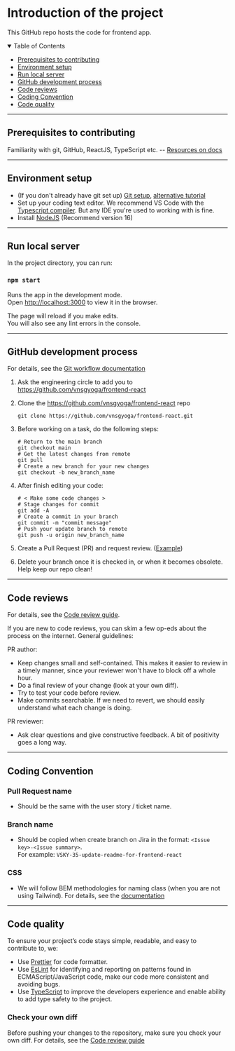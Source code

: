 # Introduction of the project

This GitHub repo hosts the code for frontend app.

<details open="open">
  <summary>Table of Contents</summary>
  <ul>
    <li>
      <a href="#prerequisites">Prerequisites to contributing</a>
    </li>
    <li><a href="#environment-setup">Environment setup</a></li>
    <li><a href="#run-local-server">Run local server</a></li>
    <li><a href="#github-developement-process">GitHub development process</a></li>
    <li><a href="#code-reviews">Code reviews</a></li>
    <li>
      <a href="#coding-convention">Coding Convention</a>
    </li>
    <li><a href="#code-quality">Code quality</a></li>
  </ul>
</details>

---
<h2 id="prerequisites">Prerequisites to contributing</h2>

Familiarity with git, GitHub, ReactJS, TypeScript etc. --
[Resources on docs](https://chestnut-stock-4f5.notion.site/Tech-Stack-e99314710abd437fae145cac5380e93e)

---
<h2 id="environment-setup">Environment setup</h2>

- (If you don't already have git set up) [Git setup](https://git-scm.com/book/en/v2/Getting-Started-First-Time-Git-Setup), [alternative tutorial](https://docs.github.com/en/github/getting-started-with-github/set-up-git)
- Set up your coding text editor. We recommend VS Code with the [Typescript compiler](https://code.visualstudio.com/docs/languages/typescript#_installing-the-typescript-compiler). But any IDE you're used to working with is fine.
- Install [NodeJS](https://nodejs.org/en/download/) (Recommend version 16) 

---
<h2 id="run-local-server">Run local server</h2>

In the project directory, you can run:

### `npm start`

Runs the app in the development mode.\
Open [http://localhost:3000](http://localhost:3000) to view it in the browser.

The page will reload if you make edits.\
You will also see any lint errors in the console.

---
<h2 id="github-developement-process">GitHub development process</h2>

For details, see the [Git workflow documentation](https://chestnut-stock-4f5.notion.site/Git-Workflow-cb2efab16709492ab7911d440fa83ee5)

1. Ask the engineering circle to add you to <https://github.com/vnsgyoga/frontend-react>

2. Clone the <https://github.com/vnsgyoga/frontend-react> repo

   ```
   git clone https://github.com/vnsgyoga/frontend-react.git
   ```

3. Before working on a task, do the following steps:

   ```
   # Return to the main branch
   git checkout main
   # Get the latest changes from remote
   git pull
   # Create a new branch for your new changes
   git checkout -b new_branch_name
   ```

4. After finish editing your code:

   ```
   # < Make some code changes >
   # Stage changes for commit
   git add -A
   # Create a commit in your branch
   git commit -m "commit message"
   # Push your update branch to remote
   git push -u origin new_branch_name
   ```


5. Create a Pull Request (PR) and request review. ([Example](https://chestnut-stock-4f5.notion.site/Git-Workflow-cb2efab16709492ab7911d440fa83ee5))

6. Delete your branch once it is checked in, or when it becomes obsolete. Help keep our repo clean!

---
<h2 id="code-reviews">Code reviews</h2>

For details, see the [Code review guide](https://chestnut-stock-4f5.notion.site/Code-Review-f164761b75204477a1801d38ce84a50d).

If you are new to code reviews, you can skim a few op-eds about the process on
the internet. General guidelines:

PR author:

- Keep changes small and self-contained. This makes it easier to review in a
  timely manner, since your reviewer won't have to block off a whole hour.
- Do a final review of your change (look at your own diff).
- Try to test your code before review.
- Make commits searchable. If we need to revert, we should easily
  understand what each change is doing.

PR reviewer:

- Ask clear questions and give constructive feedback. A bit of positivity goes a long way.

---
<h2 id="coding-convention">Coding Convention</h2>

### Pull Request name

- Should be the same with the user story / ticket name.

### Branch name

- Should be copied when create branch on Jira in the format: `<Issue key>-<Issue summary>`.\
For example: `VSKY-35-update-readme-for-frontend-react`

### CSS

- We will follow BEM methodologies for naming class (when you are not using Tailwind). For details, see the [documentation](https://getbem.com/introduction/) 

---
<h2 id="code-quality">Code quality</h2>

To ensure your project’s code stays simple, readable, and easy to contribute to, we: 
- Use [Prettier](https://prettier.io/) for code formatter.
- Use [EsLint](https://eslint.org/) for identifying and reporting on patterns found in ECMAScript/JavaScript code, make our code more consistent and avoiding bugs.
- Use [TypeScript](https://www.typescriptlang.org/) to improve the developers experience and enable ability to add type safety to the project.
  
### Check your own diff

Before pushing your changes to the repository, make sure you check your own diff. For details, see the [Code review guide](https://chestnut-stock-4f5.notion.site/Code-Review-f164761b75204477a1801d38ce84a50d)